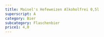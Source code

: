 ```yaml
---
title: Maisel's Hefeweizen Alkoholfrei 0,5l
superscript: A
category: Bier
subcategory: Flaschenbier
price1: 4,0
---
```


